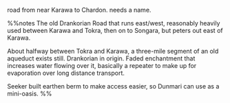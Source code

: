 road from near Karawa to Chardon. needs a name.

%%notes
The old Drankorian Road that runs east/west, reasonably heavily used between Karawa and Tokra, then on to Songara, but peters out east of Karawa. 

About halfway between Tokra and Karawa, a three-mile segment of an old aqueduct exists still. Drankorian in origin. Faded enchantment that increases water flowing over it, basically a repeater to make up for evaporation over long distance transport.

Seeker built earthen berm to make access easier, so Dunmari can use as a mini-oasis.
%%
